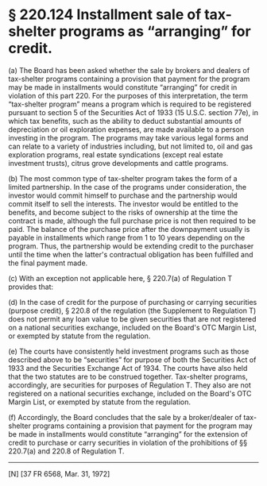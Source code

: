 # § 220.124   Installment sale of tax-shelter programs as “arranging” for credit.

(a) The Board has been asked whether the sale by brokers and dealers of tax-shelter programs containing a provision that payment for the program may be made in installments would constitute “arranging” for credit in violation of this part 220. For the purposes of this interpretation, the term “tax-shelter program” means a program which is required to be registered pursuant to section 5 of the Securities Act of 1933 (15 U.S.C. section 77e), in which tax benefits, such as the ability to deduct substantial amounts of depreciation or oil exploration expenses, are made available to a person investing in the program. The programs may take various legal forms and can relate to a variety of industries including, but not limited to, oil and gas exploration programs, real estate syndications (except real estate investment trusts), citrus grove developments and cattle programs. 


(b) The most common type of tax-shelter program takes the form of a limited partnership. In the case of the programs under consideration, the investor would commit himself to purchase and the partnership would commit itself to sell the interests. The investor would be entitled to the benefits, and become subject to the risks of ownership at the time the contract is made, although the full purchase price is not then required to be paid. The balance of the purchase price after the downpayment usually is payable in installments which range from 1 to 10 years depending on the program. Thus, the partnership would be extending credit to the purchaser until the time when the latter's contractual obligation has been fulfilled and the final payment made. 


(c) With an exception not applicable here, § 220.7(a) of Regulation T provides that: 


(d) In the case of credit for the purpose of purchasing or carrying securities (purpose credit), § 220.8 of the regulation (the Supplement to Regulation T) does not permit any loan value to be given securities that are not registered on a national securities exchange, included on the Board's OTC Margin List, or exempted by statute from the regulation. 


(e) The courts have consistently held investment programs such as those described above to be “securities” for purpose of both the Securities Act of 1933 and the Securities Exchange Act of 1934. The courts have also held that the two statutes are to be construed together. Tax-shelter programs, accordingly, are securities for purposes of Regulation T. They also are not registered on a national securities exchange, included on the Board's OTC Margin List, or exempted by statute from the regulation. 


(f) Accordingly, the Board concludes that the sale by a broker/dealer of tax-shelter programs containing a provision that payment for the program may be made in installments would constitute “arranging” for the extension of credit to purchase or carry securities in violation of the prohibitions of §§ 220.7(a) and 220.8 of Regulation T. 



---

[N] [37 FR 6568, Mar. 31, 1972] 





